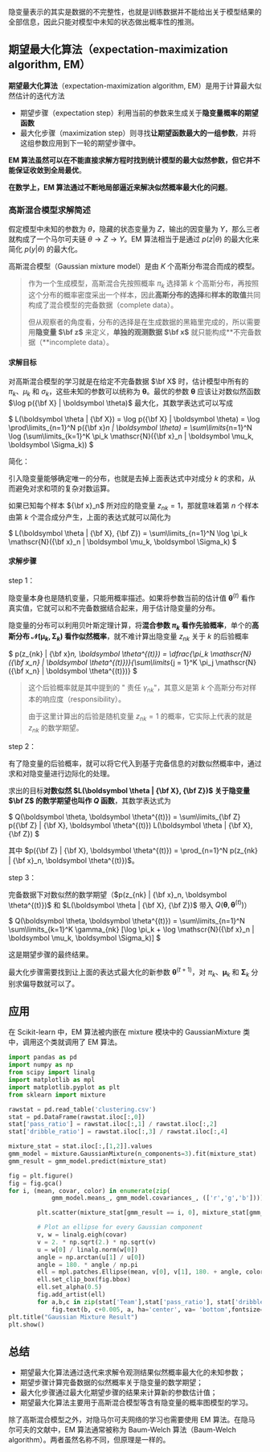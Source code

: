  隐变量表示的其实是数据的不完整性，也就是训练数据并不能给出关于模型结果的全部信息，因此只能对模型中未知的状态做出概率性的推测。 



## **期望最大化算法**（expectation-maximization algorithm, EM） 

**期望最大化算法**（expectation-maximization algorithm,  EM）是用于计算最大似然估计的迭代方法

- 期望步骤（expectation  step）利用当前的参数来生成关于**隐变量概率的期望函数**
- 最大化步骤（maximization  step）则寻找**让期望函数最大的一组参数**，并将这组参数应用到下一轮的期望步骤中。 



 **EM 算法虽然可以在不能直接求解方程时找到统计模型的最大似然参数，但它并不能保证收敛到全局最优**。



 **在数学上，EM 算法通过不断地局部逼近来解决似然概率最大化的问题**。 



### 高斯混合模型求解简述

假定模型中未知的参数为 $\theta$，隐藏的状态变量为 $Z$，输出的因变量为 $Y$，那么三者就构成了一个马尔可夫链 $\theta \rightarrow Z \rightarrow Y$。EM 算法相当于是通过 $p(z|\theta)$ 的最大化来简化  $p(y|\theta)$ 的最大化。

高斯混合模型（Gaussian mixture model）是由 $K$ 个高斯分布混合而成的模型。

> 作为一个生成模型，高斯混合先按照概率 $\pi_k$ 选择第 $k$  个高斯分布，再按照这个分布的概率密度采出一个样本，因此**高斯分布的选择**和**样本的取值**共同构成了混合模型的完备数据（complete  data）。
>
> 但从观察者的角度看，分布的选择是在生成数据的黑箱里完成的，所以需要用**隐变量 $\bf z$** 来定义，**单独的观测数据 $\bf x$**  就只能构成**不完备数据（**incomplete data）。



#### 求解目标

对高斯混合模型的学习就是在给定不完备数据 $\bf X$ 时，估计模型中所有的 $\pi_k$、$\mu_k$ 和  $\sigma_k$，这些未知的参数可以统称为 $\boldsymbol \theta$。最优的参数 $\boldsymbol \theta$  应该让对数似然函数 $\log p({\bf X} | \boldsymbol \theta)$ 最大化，其数学表达式可以写成

$ L(\boldsymbol \theta | {\bf X}) = \log p({\bf X} | \boldsymbol \theta) = \log \prod\limits_{n=1}^N p({\bf x}_n | \boldsymbol \theta) = \sum\limits_{n=1}^N \log (\sum\limits_{k=1}^K  \pi_k \mathscr{N}({\bf x}_n | \boldsymbol \mu_k, \boldsymbol \Sigma_k)) $

简化：

引入隐变量能够确定唯一的分布，也就是去掉上面表达式中对成分 $k$ 的求和，从而避免对求和项的复杂对数运算。

如果已知每个样本  ${\bf x}_n$ 所对应的隐变量 $z_{nk} = 1$，那就意味着第 $n$ 个样本由第 $k$  个混合成分产生，上面的表达式就可以简化为

$ L(\boldsymbol \theta | {\bf X}, {\bf  Z}) = \sum\limits_{n=1}^N \log \pi_k \mathscr{N}({\bf x}_n | \boldsymbol \mu_k, \boldsymbol \Sigma_k) $



#### 求解步骤

step 1：

隐变量本身也是随机变量，只能用概率描述。如果将参数当前的估计值 $\boldsymbol \theta^{(t)}$  看作真实值，它就可以和不完备数据结合起来，用于估计隐变量的分布。

隐变量的分布可以利用贝叶斯定理计算，将**混合参数 $\pi_k$  看作先验概率**，单个的**高斯分布 $\mathscr{N}(\boldsymbol \mu_k, \boldsymbol \Sigma_k)$  看作似然概率**，就不难计算出隐变量 $z_{nk}$ 关于 $k$ 的后验概率

$ p(z_{nk} | {\bf x}_n, \boldsymbol  \theta^{(t)}) = \dfrac{\pi_k \mathscr{N}({\bf x_n} | \boldsymbol  \theta^{(t)})}{\sum\limits_{j = 1}^K \pi_j \mathscr{N} ({\bf x_n} |  \boldsymbol \theta^{(t)})} $

> 这个后验概率就是其中提到的 " 责任 $\gamma_{nk}$"，其意义是第 $k$  个高斯分布对样本的响应度（responsibility）。
>
> 由于这里计算出的后验是随机变量 $z_{nk} = 1$ 的概率，它实际上代表的就是  $z_{nk}$ 的数学期望。



step 2：

有了隐变量的后验概率，就可以将它代入到基于完备信息的对数似然概率中，通过求和对隐变量进行边际化的处理。

求出的目标**对数似然  $L(\boldsymbol \theta | {\bf X}, {\bf Z})$ 关于隐变量 $\bf Z$ 的数学期望也叫作 $Q$  函数**，其数学表达式为

$ Q(\boldsymbol \theta, \boldsymbol  \theta^{(t)}) = \sum\limits_{\bf Z} p({\bf Z} | {\bf X}, \boldsymbol  \theta^{(t)}) L(\boldsymbol \theta | {\bf X}, {\bf Z}) $

其中 $p({\bf Z} | {\bf X}, \boldsymbol \theta^{(t)}) = \prod_{n=1}^N p(z_{nk} | {\bf x}_n, \boldsymbol \theta^{(t)})$。



step 3：

完备数据下对数似然的数学期望（$p(z_{nk} | {\bf x}_n, \boldsymbol  \theta^{(t)})$ 和 $L(\boldsymbol \theta | {\bf X}, {\bf  Z})$ 带入 $Q(\boldsymbol \theta, \boldsymbol  \theta^{(t)})$）

$ Q(\boldsymbol \theta, \boldsymbol  \theta^{(t)}) = \sum\limits_{n=1}^N \sum\limits_{k=1}^K \gamma_{nk}  [\log \pi_k + \log \mathscr{N}({\bf x}_n | \boldsymbol \mu_k,  \boldsymbol \Sigma_k)] $

这是期望步骤的最终结果。

最大化步骤需要找到让上面的表达式最大化的新参数 $\boldsymbol  \theta^{(t+1)}$，对 $\pi_k$、$\boldsymbol \mu_k$ 和 $\boldsymbol  \Sigma_k$ 分别求偏导数就可以了。



## 应用

 在 Scikit-learn 中，EM 算法被内嵌在 mixture 模块中的 GaussianMixture 类中，调用这个类就调用了 EM 算法。 

```python
import pandas as pd
import numpy as np
from scipy import linalg
import matplotlib as mpl
import matplotlib.pyplot as plt
from sklearn import mixture

rawstat = pd.read_table('clustering.csv')
stat = pd.DataFrame(rawstat.iloc[:,0])
stat['pass_ratio'] = rawstat.iloc[:,1] / rawstat.iloc[:,2]
stat['dribble_ratio'] = rawstat.iloc[:,3] / rawstat.iloc[:,4]

mixture_stat = stat.iloc[:,[1,2]].values
gmm_model = mixture.GaussianMixture(n_components=3).fit(mixture_stat)
gmm_result = gmm_model.predict(mixture_stat)

fig = plt.figure()
fig = fig.gca()
for i, (mean, covar, color) in enumerate(zip(
            gmm_model.means_, gmm_model.covariances_, (['r','g','b']))):

        plt.scatter(mixture_stat[gmm_result == i, 0], mixture_stat[gmm_result == i, 1], 2, color=color)

        # Plot an ellipse for every Gaussian component
        v, w = linalg.eigh(covar)
        v = 2. * np.sqrt(2.) * np.sqrt(v)
        u = w[0] / linalg.norm(w[0])
        angle = np.arctan(u[1] / u[0])
        angle = 180. * angle / np.pi
        ell = mpl.patches.Ellipse(mean, v[0], v[1], 180. + angle, color=color)
        ell.set_clip_box(fig.bbox)
        ell.set_alpha(0.5)
        fig.add_artist(ell)
        for a,b,c in zip(stat['Team'],stat['pass_ratio'], stat['dribble_ratio']):  
            fig.text(b, c+0.005, a, ha='center', va= 'bottom',fontsize=9) 
plt.title("Gaussian Mixture Result")
plt.show()

```



## 总结

- 期望最大化算法通过迭代来求解令观测结果似然概率最大化的未知参数；
- 期望步骤计算完备数据的似然概率关于隐变量的数学期望；
- 最大化步骤通过最大化期望步骤的结果来计算新的参数估计值；
- 期望最大化算法主要用于高斯混合模型等含有隐变量的概率图模型的学习。

 除了高斯混合模型之外，对隐马尔可夫网络的学习也需要使用 EM 算法。在隐马尔可夫的文献中，EM 算法通常被称为 Baum-Welch 算法（Baum-Welch algorithm）。两者虽然名称不同，但原理是一样的。 

